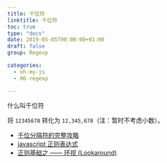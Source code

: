 ```yaml
---
title: 千位符
linktitle: 千位符
toc: true
type: "docs"
date: 2019-05-05T00:00:00+01:00
draft: false
group: Regexp

categories: 
  - oh-my-js
  - 06-regexp

---
```


什么叫千位符

将 `12345678` 转化为 `12,345,678`（注：暂时不考虑小数）。



+ [千位分隔符的完整攻略](https://www.tuicool.com/articles/ArQZfui)
+ [javascript 正则表达式](https://www.cnblogs.com/rubylouvre/archive/2010/03/09/1681222.html)
+ [正则基础之 —— 环视 (Lookaround)](https://www.cnblogs.com/kernel0815/p/3375249.html)